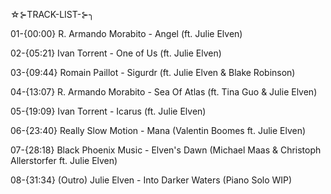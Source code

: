☆⊱TRACK-LIST-⊱╮

01-{00:00} R. Armando Morabito - Angel (ft. Julie Elven)

02-{05:21} Ivan Torrent - One of Us (ft. Julie Elven)

03-{09:44} Romain Paillot - Sigurdr (ft. Julie Elven & Blake Robinson)

04-{13:07} R. Armando Morabito - Sea Of Atlas (ft. Tina Guo & Julie Elven) 

05-{19:09} Ivan Torrent - Icarus (ft. Julie Elven)

06-{23:40} Really Slow Motion - Mana (Valentin Boomes ft. Julie Elven)

07-{28:18} Black Phoenix Music - Elven's Dawn (Michael Maas & Christoph Allerstorfer ft. Julie Elven)

08-{31:34} (Outro) Julie Elven - Into Darker Waters (Piano Solo WIP)
